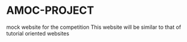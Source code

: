 # AMOC-PROJECT
mock website for the competition
This website will be similar to that of tutorial oriented websites 
